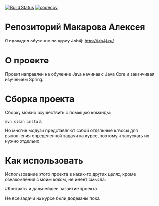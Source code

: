 [![Build Status](https://travis-ci.org/Lightbass/job4j.svg?branch=master)](https://travis-ci.org/Lightbass/job4j)
[![codecov](https://codecov.io/gh/Lightbass/job4j/branch/master/graph/badge.svg)](https://codecov.io/gh/Lightbass/job4j)

# Репозиторий Макарова Алексея

Я проходил обучение по курсу Job4j:
http://job4j.ru/

# О проекте

Проект направлен на обучение Java начиная с Java Core и заканчивая изучением Spring.

# Сборка проекта

Сборку можно осуществить с помощью команды:

```mvn clean install```

Но многие модули представляют собой отдельные классы для выполнения определенной задачи на курсе, поэтому
и запускать их нужно отдельно.

# Как использовать

Использование этого проекта в каких-то других целях, кроме ознакомления с моим кодом, не имеет смысла.

#Контакты и дальнейшее развитие проекта

Не все задачи на курсе были доделаны пока.
